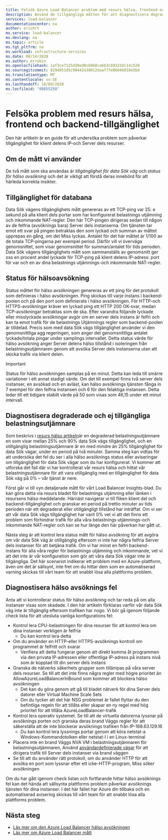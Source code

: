 ```yaml
---
title: Felsök Azure Load Balancer problem med resurs hälsa, frontend och backend-tillgänglighet
description: Använd de tillgängliga måtten för att diagnostisera degraderade eller otillgängliga Azure-Standard Load Balancer.
services: load-balancer
documentationcenter: na
author: erichrt
ms.service: load-balancer
ms.devlang: na
ms.topic: article
ms.tgt_pltfrm: na
ms.workload: infrastructure-services
ms.date: 08/14/2020
ms.author: errobin
ms.openlocfilehash: 1af3ce7125d30ed0cb9b8ca6b3cb9322dc14c520
ms.sourcegitcommit: 829d951d5c90442a38012daaf77e86046018e5b9
ms.translationtype: MT
ms.contentlocale: sv-SE
ms.lasthandoff: 10/09/2020
ms.locfileid: "88855250"
---
```

# <a name="troubleshoot-resource-health-frontend-and-backend-availability-issues"></a>Felsöka problem med resurs hälsa, frontend och backend-tillgänglighet 

Den här artikeln är en guide för att undersöka problem som påverkar tillgänglighet för klient delens IP-och Server dels resurser. 

## <a name="about-the-metrics-well-use"></a>Om de mått vi använder
De två mått som ska användas är *tillgänglighet för data Sök väg* och *status för hälso avsökning* och det är viktigt att förstå deras innebörd för att härleda korrekta insikter. 

## <a name="data-path-availability"></a>Tillgänglighet för databana
Data Sök vägens tillgänglighets mått genereras av ett TCP-ping var 25: e sekund på alla klient dels portar som har konfigurerat belastnings utjämning och inkommande NAT-regler. Den här TCP-pingen dirigeras sedan till någon av de felfria (avsöknings bara) Server dels instanserna. Om tjänsten tar emot ett svar på pingen betraktas den som lyckad och summan av måttet upprepas en gång, om det Miss lyckas. Antalet för det här måttet är 1/100 av de totala TCP-pingarna per exempel period. Därför vill vi överväga genomsnittet, som visar genomsnittet för summan/antalet för tids perioden. Data Sök vägens tillgänglighets mått som sammanställs av genomsnitt ger oss en procent andel lyckade för TCP-ping på klient delens IP-adress: port för var och en av dina belastnings utjämnings-och inkommande NAT-regler.

## <a name="health-probe-status"></a>Status för hälsoavsökning
Status måttet för hälso avsökningen genereras av ett ping för det protokoll som definieras i hälso avsökningen. Ping skickas till varje instans i backend-poolen och på den port som definierats i hälso avsökningen. För HTTP-och HTTPS-avsökningar kräver en lyckad ping ett HTTP 200 OK-svar, medan TCP-avsökningar betraktas som de ska. Efter varandra följande lyckade eller misslyckade avsökningar avgör om en server dels instans är felfri och kan ta emot trafik för de belastnings Utjämnings regler som backend-poolen är tilldelad. Precis som med data Sök vägs tillgänglighet använder vi den genomsnittliga agg regeringen, som anger det genomsnittliga antalet lyckade/totala pingar under samplings intervallet. Detta status värde för hälso avsökning anger Server delens hälso tillstånd i isoleringen från belastningsutjämnaren genom att avsöka Server dels instanserna utan att skicka trafik via klient delen.

>[!IMPORTANT]
>Status för hälso avsökningen samplas på en minut. Detta kan leda till smärre variationer i ett annat stadigt värde. Om det till exempel finns två server dels instanser, en avsökad och en avläst, kan hälso avsöknings tjänsten fånga in 7 exempel för den felfria instansen och 6 för den felaktiga instansen. Detta leder till ett tidigare stabilt värde på 50 som visas som 46,15 under ett minut intervall. 

## <a name="diagnose-degraded-and-unavailable-load-balancers"></a>Diagnostisera degraderade och ej tillgängliga belastningsutjämnare
Som beskrivs i [resurs hälso artikeln](load-balancer-standard-diagnostics.md#resource-health-status)är en degraderad belastningsutjämnare en som visar mellan 25% och 90% data Sök vägs tillgänglighet, och en otillgänglig belastningsutjämnare är en med mindre än 25% tillgänglighet för data Sök vägar, under en period på två minuter. Samma steg kan vidtas för att undersöka det fel du ser i alla hälso avsöknings status eller aviseringar om tillgänglighet för data Sök vägar som du har konfigurerat. Vi kommer att utforska det fall där vi har kontrollerat vår resurs hälsa och hittat vår belastningsutjämnare för att vara otillgänglig med en tillgänglighet för data Sök väg på 0% – vår tjänst är nere.

Först går vi till vyn detaljerade mått för vårt Load Balancer Insights-blad. Du kan göra detta via resurs bladet för belastnings utjämning eller länken i resursens hälso meddelande.  Härnäst navigerar vi till fliken klient del och backend-tillgänglighet och granskar en period på trettio minuter av tids perioden när ett degraderat eller otillgängligt tillstånd har inträffat. Om vi ser att vår data Sök vägs tillgänglighet har varit 0% vet vi att det finns ett problem som förhindrar trafik för alla våra belastnings utjämnings-och inkommande NAT-regler och kan se hur länge den här påverkan har gått ut. 

Nästa steg är att kontrol lera status mått för hälso avsökning för att avgöra om vår data Sök väg är otillgänglig eftersom vi inte har några felfria Server dels instanser för att betjäna trafik. Om vi har minst en felfri backend-instans för alla våra regler för belastnings utjämning och inkommande, vet vi att det inte är vår konfiguration som gör att våra data Sök vägar inte är tillgängliga. Det här scenariot indikerar ett problem med en Azure-plattform, även om det är sällsynt, inte fret om du hittar dem som en automatiserad varning skickas till vårt team för att snabbt lösa alla plattforms problem.

## <a name="diagnose-health-probe-failures"></a>Diagnostisera hälso avsöknings fel
Anta att vi kontrollerar status för hälso avsökning och tar reda på om alla instanser visas som skadade. I den här artikeln förklaras varför vår data Sök väg inte är tillgänglig eftersom trafiken har nogo. Vi bör gå igenom följande check lista för att utesluta vanliga konfigurations fel:
* Kontrol lera CPU-belastningen för dina resurser för att kontrol lera om dina instanser verkligen är felfria
  * Du kan kontrol lera detta 
* Om du använder en HTTP-eller HTTPS-avsöknings kontroll om programmet är felfritt och svarar
  * Verifiera att detta fungerar genom att direkt komma åt programmen via den privata IP-adressen eller offentliga IP-adress på instans nivå som är kopplad till din server dels instans
* Granska de nätverks säkerhets grupper som tillämpas på våra server dels resurser. Se till att det inte finns några regler med högre prioritet än AllowAzureLoadBalancerInBound som kommer att blockera hälso avsökningen
  * Det kan du göra genom att gå till bladet nätverk för dina Server dels datorer eller Virtual Machine Scale Sets
  * Om du tycker att det här NSG problemet är fallet flyttar du den befintliga regeln för att tillåta eller skapar en ny regel med hög prioritet för att tillåta AzureLoadBalancer-trafik
* Kontrol lera operativ systemet. Se till att de virtuella datorerna lyssnar på avsöknings porten och granska deras brand Väggs regler för att säkerställa att de inte blockerar avsöknings trafiken från IP-168.63.129.16
  * Du kan kontrol lera lyssnings portar genom att köra netstat-a Windows-Kommandotolken eller netstat-l i en Linux-terminal
* Placera inte en brand Väggs NVA VM i belastningsutjämnaren för belastningsutjämnaren, Använd [användardefinierade vägar](https://docs.microsoft.com/azure/virtual-network/virtual-networks-udr-overview#user-defined) för att dirigera trafik till Server dels instanser via brand väggen
* Se till att du använder rätt protokoll, om du använder HTTP för att avsöka en port som lyssnar efter ett icke-HTTP-program, Miss söker avsökningen

Om du har gått igenom check listan och fortfarande hittar hälso avsöknings fel kan det hända att sällsynta plattforms problem påverkar avsöknings tjänsten för dina instanser. I det här fallet har Azure din tillbaka och en automatiserad avisering skickas till vårt team för att snabbt lösa alla plattforms problem.

## <a name="next-steps"></a>Nästa steg

* [Läs mer om den Azure Load Balancer hälso avsökningen](load-balancer-custom-probe-overview.md)
* [Läs mer om Azure Load Balancer mått](load-balancer-standard-diagnostics.md)


